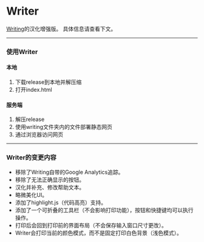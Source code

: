 # Writer
[Writing](https://github.com/josephernest/writing)的汉化增强版。
具体信息请查看下文。

---
### 使用Writer
#### 本地
1. 下载release到本地并解压缩
2. 打开index.html
#### 服务端
1. 解压release
2. 使用writing文件夹内的文件部署静态网页
3. 通过浏览器访问网页
---
### Writer的变更内容
* 移除了Writing自带的Google Analytics追踪。
* 移除了无法正确显示的按钮。
* 汉化并补充、修改帮助文本。
* 略微美化UI。
* 添加了highlight.js（代码高亮）支持。
* 添加了一个可折叠的工具栏（不会影响打印功能），按钮和快捷键均可以执行操作。
* 打印后会回到打印前的界面布局（不会保存输入窗口尺寸更改）。
* Writer会打印当前的颜色模式，而不是固定打印白色背景（浅色模式）。